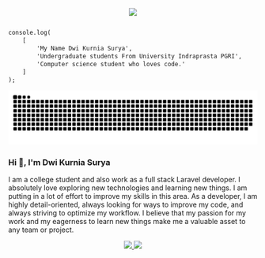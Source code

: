 <div align="center">
  <h1 align="center"> <img align="center" height="80" src="https://readme-typing-svg.herokuapp.com/?lines=╰(*°▽°*)╯;(っ°Д°%20)っ&font=Roboto&center=true" /> </h1>
</div>

```
console.log(
    [
        'My Name Dwi Kurnia Surya',
        'Undergraduate students From University Indraprasta PGRI',
        'Computer science student who loves code.'
    ]
);
```

<div align="center"><img src="https://raw.githubusercontent.com/platane/snk/output/github-contribution-grid-snake-dark.svg" ></div>

### Hi 👋, I'm Dwi Kurnia Surya

I am a college student and also work as a full stack Laravel developer. I absolutely love exploring new technologies and learning new things. I am putting in a lot of effort to improve my skills in this area. As a developer, I am highly detail-oriented, always looking for ways to improve my code, and always striving to optimize my workflow. I believe that my passion for my work and my eagerness to learn new things make me a valuable asset to any team or project.

<p align="center">
<a href="https://github.com/dwiksurya">
  <img height="180em" src="https://github-readme-stats-eight-theta.vercel.app/api?username=dwiksurya&show_icons=true&theme=algolia&include_all_commits=true&count_private=true"/>
  <img height="180em" src="https://github-readme-stats-eight-theta.vercel.app/api/top-langs/?username=dwiksurya&layout=compact&langs_count=8&theme=algolia"/>
</a>
</p>
